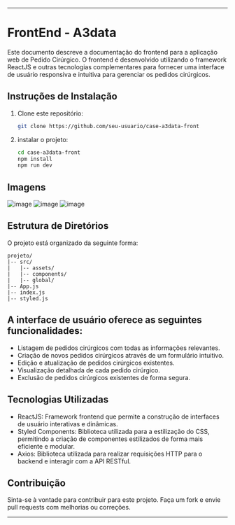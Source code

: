 
---

# FrontEnd - A3data

Este documento descreve a documentação do frontend para a aplicação web de Pedido Cirúrgico. O frontend é desenvolvido utilizando o framework ReactJS e outras tecnologias complementares para fornecer uma interface de usuário responsiva e intuitiva para gerenciar os pedidos cirúrgicos.

## Instruções de Instalação

1. Clone este repositório:

   ```bash
   git clone https://github.com/seu-usuario/case-a3data-front
   ```

2. instalar o projeto:

   ```bash
   cd case-a3data-front
   npm install
   npm run dev
   ```

## Imagens
![image](https://github.com/gabrielmina118/case-a3data-front/assets/36056107/67a6d273-c356-425d-9208-99718c3a1318)
![image](https://github.com/gabrielmina118/case-a3data-front/assets/36056107/3a522650-1ba7-4f90-b696-a58e1f3e2789)
![image](https://github.com/gabrielmina118/case-a3data-front/assets/36056107/8274cf49-81c5-4c60-b9e1-a8457da59000)



## Estrutura de Diretórios

O projeto está organizado da seguinte forma:

```
projeto/
|-- src/
|   |-- assets/
|   |-- components/
|   |-- global/
|-- App.js
|-- index.js
|-- styled.js
```

## A interface de usuário oferece as seguintes funcionalidades:

- Listagem de pedidos cirúrgicos com todas as informações relevantes.
- Criação de novos pedidos cirúrgicos através de um formulário intuitivo.
- Edição e atualização de pedidos cirúrgicos existentes.
- Visualização detalhada de cada pedido cirúrgico.
- Exclusão de pedidos cirúrgicos existentes de forma segura.

## Tecnologias Utilizadas

- ReactJS: Framework frontend que permite a construção de interfaces de usuário interativas e dinâmicas.
- Styled Components: Biblioteca utilizada para a estilização do CSS, permitindo a criação de componentes estilizados de forma mais eficiente e modular.
- Axios: Biblioteca utilizada para realizar requisições HTTP para o backend e interagir com a API RESTful.


## Contribuição

Sinta-se à vontade para contribuir para este projeto. Faça um fork e envie pull requests com melhorias ou correções.

---
